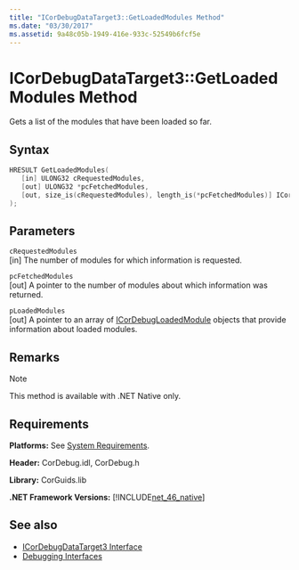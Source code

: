 ```yaml
---
title: "ICorDebugDataTarget3::GetLoadedModules Method"
ms.date: "03/30/2017"
ms.assetid: 9a48c05b-1949-416e-933c-52549b6fcf5e
---
```

# ICorDebugDataTarget3::GetLoadedModules Method
Gets a list of the modules that have been loaded so far.  
  
## Syntax  
  
```cpp  
HRESULT GetLoadedModules(  
   [in] ULONG32 cRequestedModules,  
   [out] ULONG32 *pcFetchedModules,  
   [out, size_is(cRequestedModules), length_is(*pcFetchedModules)] ICorDebugLoadedModule *pLoadedModules[]  
);  
```  
  
## Parameters  
 `cRequestedModules`  
 [in] The number of modules for which information is requested.  
  
 `pcFetchedModules`  
 [out] A pointer to the number of modules about which information was returned.  
  
 `pLoadedModules`  
 [out] A pointer to an array of [ICorDebugLoadedModule](icordebugloadedmodule-interface.md) objects that provide information about loaded modules.  
  
## Remarks  
  
> [!NOTE]
> This method is available with .NET Native only.  
  
## Requirements  
 **Platforms:** See [System Requirements](../../get-started/system-requirements.md).  
  
 **Header:** CorDebug.idl, CorDebug.h  
  
 **Library:** CorGuids.lib  
  
 **.NET Framework Versions:** [!INCLUDE[net_46_native](../../../../includes/net-46-native-md.md)]  
  
## See also

- [ICorDebugDataTarget3 Interface](icordebugdatatarget3-interface.md)
- [Debugging Interfaces](debugging-interfaces.md)
